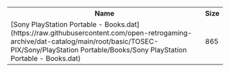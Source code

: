 <table>
<tr><th>Name</th><th>Size</th></tr>
<tr><td>[Sony PlayStation Portable - Books.dat](https://raw.githubusercontent.com/open-retrogaming-archive/dat-catalog/main/root/basic/TOSEC-PIX/Sony/PlayStation Portable/Books/Sony PlayStation Portable - Books.dat)</td><td>865</td></tr>
</table>
